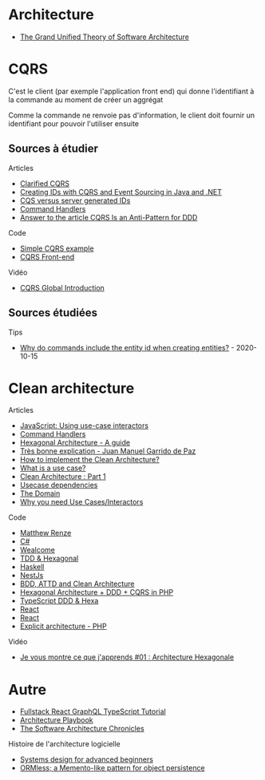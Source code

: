# Architecture

- [The Grand Unified Theory of Software Architecture](https://news.ycombinator.com/item?id=24915497)

# CQRS

C'est le client (par exemple l'application front end) qui donne l'identifiant à la commande au moment de créer un aggrégat

Comme la commande ne renvoie pas d'information, le client doit fournir un identifiant pour pouvoir l'utiliser ensuite

## Sources à étudier

Articles

- [Clarified CQRS](https://udidahan.com/2009/12/09/clarified-cqrs/)
- [Creating IDs with CQRS and Event Sourcing in Java and .NET](https://thomasjaeger.wordpress.com/2016/01/09/creating-ids-with-cqrs-and-event-sourcing-in-java-and-net/)
- [CQS versus server generated IDs](https://blog.ploeh.dk/2014/08/11/cqs-versus-server-generated-ids/)
- [Command Handlers](https://buildplease.com/pages/fpc-10/)
- [Answer to the article CQRS Is an Anti-Pattern for DDD](https://sylvainleroy.com/2020/09/24/answer-to-the-article-cqrs-is-an-anti-pattern-for-ddd/)

Code

- [Simple CQRS example](https://github.com/gregoryyoung/m-r)
- [CQRS Front-end](https://github.com/OpenCircleEndy/cqrs-frontend)

Vidéo

- [CQRS Global Introduction](https://www.youtube.com/watch?v=EkEz3pcLdgY)

## Sources étudiées

Tips

- [Why do commands include the entity id when creating entities?](https://github.com/gregoryyoung/m-r/issues/17) - 2020-10-15

# Clean architecture

Articles

- [JavaScript: Using use-case interactors](https://medium.com/@dtinth/clean-javascript-using-use-case-interactors-f3a50c138154)
- [Command Handlers](https://buildplease.com/pages/fpc-10/)
- [Hexagonal Architecture - A guide](https://beyondxscratch.com/2017/08/19/hexagonal-architecture-the-practical-guide-for-a-clean-architecture/)
- [Très bonne explication - Juan Manuel Garrido de Paz](https://jmgarridopaz.github.io/content/hexagonalarchitecture.html)
- [How to implement the Clean Architecture?](http://www.plainionist.net/Implementing-Clean-Architecture/)
- [What is a use case?](http://www.plainionist.net/Implementing-Clean-Architecture-UseCases/)
- [Clean Architecture : Part 1](https://crosp.net/blog/software-architecture/clean-architecture-part-1-databse-vs-domain/)
- [Usecase dependencies](https://stackoverflow.com/questions/40458666/the-clean-architecture-usecase-dependencies)
- [The Domain](https://buildplease.com/pages/fpc-1/)
- [Why you need Use Cases/Interactors](https://proandroiddev.com/why-you-need-use-cases-interactors-142e8a6fe576)

Code

- [Matthew Renze](https://github.com/matthewrenze)
- [C#](https://github.com/matthewrenze/clean-architecture-demo/tree/repo-and-uow)
- [Wealcome](https://github.com/mica16/wealcome-restaurants-tdd-clean-archi-demo)
- [TDD & Hexagonal](https://github.com/PCreations/real-world-tdd/tree/hexagonal)
- [Haskell](https://github.com/thma/PolysemyCleanArchitecture)
- [NestJs](https://github.com/damienbeaufils/nestjs-clean-architecture-demo)
- [BDD, ATTD and Clean Architecture](https://gitlab.com/bbohec/atdd-clean-architecture-casino/-/tree/master)
- [Hexagonal Architecture + DDD + CQRS in PHP](https://github.com/CodelyTV/php-ddd-example)
- [TypeScript DDD & Hexa](https://github.com/CodelyTV/typescript-ddd-skeleton)
- [React](https://github.com/dimitridumont/hexagonal-architecture-react)
- [React](https://github.com/eduardomoroni/react-clean-architecture)
- [Explicit architecture - PHP](https://github.com/hgraca/explicit-architecture-php)

Vidéo

- [Je vous montre ce que j'apprends #01 : Architecture Hexagonale](https://www.youtube.com/watch?v=_jR8eUlNqK0)

# Autre

- [Fullstack React GraphQL TypeScript Tutorial](https://www.youtube.com/watch?v=I6ypD7qv3Z8&feature=youtu.be)
- [Architecture Playbook](https://nocomplexity.com/documents/arplaybook/introduction.html)
- [The Software Architecture Chronicles](https://herbertograca.com/2017/07/03/the-software-architecture-chronicles/)

Histoire de l'architecture logicielle

- [Systems design for advanced beginners](https://news.ycombinator.com/item?id=23904000)
- [ORMless; a Memento-like pattern for object persistence](https://matthiasnoback.nl/2018/03/ormless-a-memento-like-pattern-for-object-persistence/)
